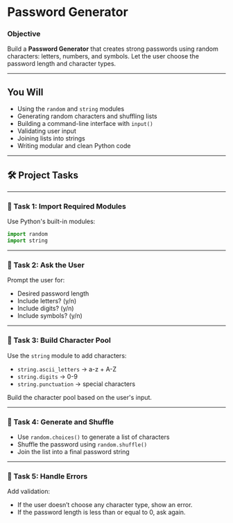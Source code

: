 # Password Generator

### Objective

Build a **Password Generator** that creates strong passwords using random characters: letters, numbers, and symbols. Let the user choose the password length and character types.

---

## You Will

- Using the `random` and `string` modules
- Generating random characters and shuffling lists
- Building a command-line interface with `input()`
- Validating user input
- Joining lists into strings
- Writing modular and clean Python code

---

## 🛠️ Project Tasks

---

### 🔹 Task 1: Import Required Modules

Use Python's built-in modules:

```python
import random
import string

```

---

### 🔹 Task 2: Ask the User

Prompt the user for:

- Desired password length
- Include letters? (y/n)
- Include digits? (y/n)
- Include symbols? (y/n)

---

### 🔹 Task 3: Build Character Pool

Use the `string` module to add characters:

- `string.ascii_letters` → a-z + A-Z
- `string.digits` → 0-9
- `string.punctuation` → special characters

Build the character pool based on the user's input.

---

### 🔹 Task 4: Generate and Shuffle

- Use `random.choices()` to generate a list of characters
- Shuffle the password using `random.shuffle()`
- Join the list into a final password string

---

### 🔹 Task 5: Handle Errors

Add validation:

- If the user doesn’t choose any character type, show an error.
- If the password length is less than or equal to 0, ask again.
